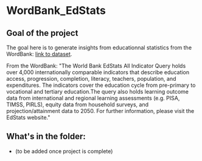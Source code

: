 # WordBank_EdStats

## Goal of the project

The goal here is to generate insights from educationnal statistics from the WordBank: [link to dataset](https://datacatalog.worldbank.org/search/dataset/00384800).

From the WordBank: "The World Bank EdStats All Indicator Query holds over 4,000 internationally comparable indicators that describe education access, progression, completion, literacy, teachers, population, and expenditures. The indicators cover the education cycle from pre-primary to vocational and tertiary education.The query also holds learning outcome data from international and regional learning assessments (e.g. PISA, TIMSS, PIRLS), equity data from household surveys, and projection/attainment data to 2050. For further information, please visit the EdStats website."

## What's in the folder:
- (to be added once project is complete)
